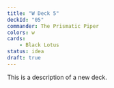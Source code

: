 ```yaml
---
title: "W Deck 5"
deckId: "05"
commander: The Prismatic Piper
colors: w
cards:
    - Black Lotus
status: idea
draft: true
---
```


This is a description of a new deck.
